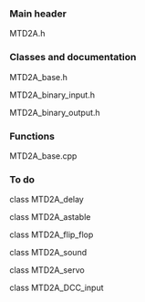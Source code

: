 ### Main header
MTD2A.h

### Classes and documentation
MTD2A_base.h

MTD2A_binary_input.h

MTD2A_binary_output.h

### Functions
MTD2A_base.cpp

### To do
class MTD2A_delay

class MTD2A_astable

class MTD2A_flip_flop

class MTD2A_sound

class MTD2A_servo

class MTD2A_DCC_input
